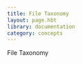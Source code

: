 ```yaml
---
title: File Taxonomy
layout: page.hbt
library: documentation
category: concepts
---
```

File Taxonomy
